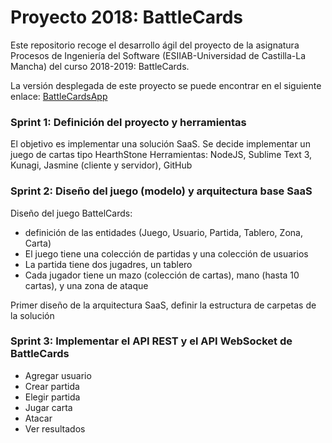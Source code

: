 # Proyecto 2018: BattleCards

Este repositorio recoge el desarrollo ágil del proyecto de la asignatura Procesos de Ingeniería del Software (ESIIAB-Universidad de Castilla-La Mancha) del curso 2018-2019: BattleCards.

La versión desplegada de este proyecto se puede encontrar en el siguiente enlace: [BattleCardsApp](https://battlecardsapp.herokuapp.com/)

### Sprint 1: Definición del proyecto y herramientas
El objetivo es implementar una solución SaaS.
Se decide implementar un juego de cartas tipo HearthStone
Herramientas: NodeJS, Sublime Text 3, Kunagi, Jasmine (cliente y servidor), GitHub

### Sprint 2: Diseño del juego (modelo) y arquitectura base SaaS
Diseño del juego BattelCards: 
- definición de las entidades (Juego, Usuario, Partida, Tablero, Zona, Carta)
- El juego tiene una colección de partidas y una colección de usuarios
- La partida tiene dos jugadres, un tablero
- Cada jugador tiene un mazo (colección de cartas), mano (hasta 10 cartas), y una zona de ataque

Primer diseño de la arquitectura SaaS, definir la estructura de carpetas de la solución

### Sprint 3: Implementar el API REST y el API WebSocket de BattleCards
- Agregar usuario
- Crear partida
- Elegir partida
- Jugar carta
- Atacar
- Ver resultados

